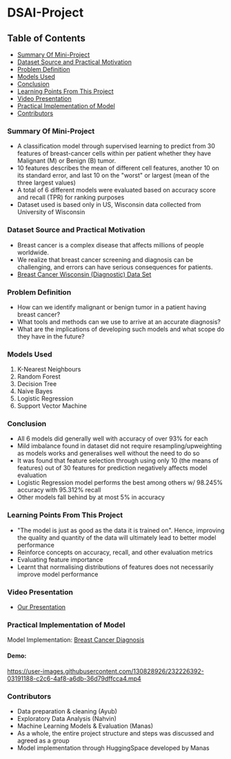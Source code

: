 # DSAI-Project

## Table of Contents

  - [Summary Of Mini-Project](#summary-of-mini-project)
  - [Dataset Source and Practical Motivation](#dataset-source-and-practical-motivation)
  - [Problem Definition](#problem-definition)
  - [Models Used](#models-used)
  - [Conclusion](#conclusion)
  - [Learning Points From This Project](#learning-points-from-this-project)
  - [Video Presentation](#video-presentation)
  - [Practical Implementation of Model](#practical-implementation-of-model)
  - [Contributors](#contributors)

### Summary Of Mini-Project
- A classification model through supervised learning to predict from 30 features of breast-cancer cells within per patient
whether they have Malignant (M) or Benign (B) tumor.
- 10 features describes the mean of different cell features, another 10 on its standard error, and last 10 on the "worst" or largest (mean
of the three largest values)
- A total of 6 different models were evaluated based on accuracy score and recall (TPR) for ranking purposes
- Dataset used is based only in US, Wisconsin data collected from University of Wisconsin

### Dataset Source and Practical Motivation
- Breast cancer is a complex disease that affects millions of people worldwide. 
- We realize that breast cancer screening and diagnosis can be challenging, and errors can have serious consequences for patients. 
- [Breast Cancer Wisconsin (Diagnostic) Data Set](https://www.kaggle.com/datasets/uciml/breast-cancer-wisconsin-data)

### Problem Definition
- How can we identify malignant or benign tumor in a patient having breast cancer?
- What tools and methods can we use to arrive at an accurate diagnosis?
- What are the implications of developing such models and what scope do they have in the future?

### Models Used
1. K-Nearest Neighbours
2. Random Forest
3. Decision Tree
4. Naive Bayes
5. Logistic Regression
6. Support Vector Machine

### Conclusion
- All 6 models did generally well with accuracy of over 93% for each
- Mild imbalance found in dataset did not require resampling/upweighting as models works and generalises well 
without the need to do so
- It was found that feature selection through using only 10 (the means of features) out of 30 features for prediction negatively affects model evaluation
- Logistic Regression model performs the best among others w/ 98.245% accuracy with 95.312% recall
- Other models fall behind by at most 5% in accuracy

### Learning Points From This Project
- "The model is just as good as the data it is trained on". 
Hence, improving the quality and quantity of the data will ultimately lead to better model performance
- Reinforce concepts on accuracy, recall, and other evaluation metrics
- Evaluating feature importance
- Learnt that normalising distributions of features does not necessarily improve model performance

### Video Presentation
- [Our Presentation](https://youtu.be/fBFhuGbEOGQ)

### Practical Implementation of Model
Model Implementation: [Breast Cancer Diagnosis](https://huggingface.co/spaces/bamitsmanas/breast-cancer-detection)
#### Demo:


https://user-images.githubusercontent.com/130828926/232226392-03191188-c2c6-4af8-a6db-36d79dffcca4.mp4



### Contributors
- Data preparation & cleaning (Ayub)
- Exploratory Data Analysis (Nahvin)
- Machine Learning Models & Evaluation (Manas)
- As a whole, the entire project structure and steps was discussed and agreed as a group
- Model implementation through HuggingSpace developed by Manas
